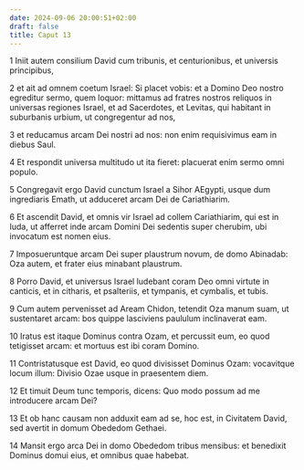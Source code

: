```yaml
---
date: 2024-09-06 20:00:51+02:00
draft: false
title: Caput 13
---
```





1 Iniit autem consilium David cum tribunis, et centurionibus, et universis principibus,

2 et ait ad omnem coetum Israel: Si placet vobis: et a Domino Deo nostro egreditur sermo, quem loquor: mittamus ad fratres nostros reliquos in universas regiones Israel, et ad Sacerdotes, et Levitas, qui habitant in suburbanis urbium, ut congregentur ad nos,

3 et reducamus arcam Dei nostri ad nos: non enim requisivimus eam in diebus Saul.

4 Et respondit universa multitudo ut ita fieret: placuerat enim sermo omni populo.

5 Congregavit ergo David cunctum Israel a Sihor AEgypti, usque dum ingrediaris Emath, ut adduceret arcam Dei de Cariathiarim.

6 Et ascendit David, et omnis vir Israel ad collem Cariathiarim, qui est in Iuda, ut afferret inde arcam Domini Dei sedentis super cherubim, ubi invocatum est nomen eius.

7 Imposueruntque arcam Dei super plaustrum novum, de domo Abinadab: Oza autem, et frater eius minabant plaustrum.

8 Porro David, et universus Israel ludebant coram Deo omni virtute in canticis, et in citharis, et psalteriis, et tympanis, et cymbalis, et tubis.

9 Cum autem pervenisset ad Aream Chidon, tetendit Oza manum suam, ut sustentaret arcam: bos quippe lasciviens paululum inclinaverat eam.

10 Iratus est itaque Dominus contra Ozam, et percussit eum, eo quod tetigisset arcam: et mortuus est ibi coram Domino.

11 Contristatusque est David, eo quod divisisset Dominus Ozam: vocavitque locum illum: Divisio Ozae usque in praesentem diem.

12 Et timuit Deum tunc temporis, dicens: Quo modo possum ad me introducere arcam Dei?

13 Et ob hanc causam non adduxit eam ad se, hoc est, in Civitatem David, sed avertit in domum Obededom Gethaei.

14 Mansit ergo arca Dei in domo Obededom tribus mensibus: et benedixit Dominus domui eius, et omnibus quae habebat.

